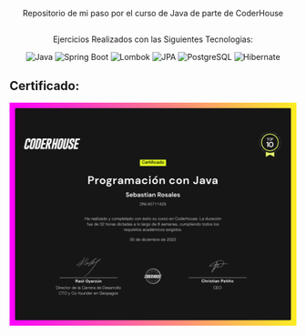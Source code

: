 <p align="center">
  Repositorio de mi paso por el curso de Java de parte de CoderHouse
</p>

##

<p align="center">
  Ejercicios Realizados con las Siguientes Tecnologias:
</p>


<p align="center">
  <img src="https://img.shields.io/badge/Java-007396?style=for-the-badge&logo=java&logoColor=white" alt="Java">
  <img src="https://img.shields.io/badge/Spring%20Boot-6DB33F?style=for-the-badge&logo=spring&logoColor=white" alt="Spring Boot">
  <img src="https://img.shields.io/badge/Lombok-BCD136?style=for-the-badge&logo=lombok&logoColor=white" alt="Lombok">
  <img src="https://img.shields.io/badge/JPA-663399?style=for-the-badge&logo=jpa&logoColor=white" alt="JPA">
  <img src="https://img.shields.io/badge/PostgreSQL-336791?style=for-the-badge&logo=postgresql&logoColor=white" alt="PostgreSQL">
  <img src="https://img.shields.io/badge/Hibernate-59666C?style=for-the-badge&logo=hibernate&logoColor=white" alt="Hibernate">
</p>

##

## Certificado:
![Certified](/images/Certificado/certificado.jpg)

